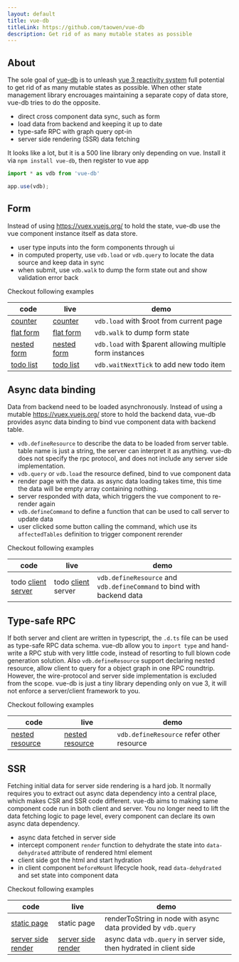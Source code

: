 ```yaml
---
layout: default
title: vue-db
titleLink: https://github.com/taowen/vue-db
description: Get rid of as many mutable states as possible
---
```


## About

The sole goal of [vue-db](https://github.com/taowen/vue-db/tree/main/packages/vue-db/src/index.ts) is to unleash [vue 3 reactivity system](https://vuejs.org/api/reactivity-core.html) full potential to get rid of as many mutable states as possible. When other state management library encrouages maintaining a separate copy of data store, vue-db tries to do the opposite.

* direct cross component data sync, such as form
* load data from backend and keeping it up to date
* type-safe RPC with graph query opt-in
* server side rendering (SSR) data fetching

It looks like a lot, but it is a 500 line library only depending on vue. Install it via `npm install vue-db`, then register to vue app

```ts
import * as vdb from 'vue-db'

app.use(vdb);
```

## Form

Instead of using https://vuex.vuejs.org/ to hold the state, vue-db use the vue component instance itself as data store.

* user type inputs into the form components through ui
* in computed property, use `vdb.load` or `vdb.query` to locate the data source and keep data in sync
* when submit, use `vdb.walk` to dump the form state out and show validation error back

Checkout following examples

| code | live | demo | 
| --- | --- | --- |
| [counter](https://github.com/taowen/vue-db/tree/main/packages/demo-counter) | [counter](https://autonomy.design/vue-db/demo-counter) | `vdb.load` with $root from current page |
| [flat form](https://github.com/taowen/vue-db/tree/main/packages/demo-flat-form) | [flat form](https://autonomy.design/vue-db/demo-flat-form) | `vdb.walk` to dump form state |
| [nested form](https://github.com/taowen/vue-db/tree/main/packages/demo-nested-form) | [nested form](https://autonomy.design/vue-db/demo-nested-form) | `vdb.load` with $parent allowing multiple form instances |
| [todo list](https://github.com/taowen/vue-db/tree/main/packages/demo-todo-local) | [todo list](https://autonomy.design/vue-db/demo-todo-local) | `vdb.waitNextTick` to add new todo item |

## Async data binding

Data from backend need to be loaded asynchronously. Instead of using a mutable https://vuex.vuejs.org/ store to hold the backend data, vue-db provides async data binding to bind vue component data with backend table.

* `vdb.defineResource` to describe the data to be loaded from server table. table name is just a string, the server can interpret it as anything. vue-db does not specify the rpc protocol, and does not include any server side implementation.
* `vdb.query` or `vdb.load` the resource defined, bind to vue component data
* render page with the data. as async data loading takes time, this time the data will be empty array containing nothing.
* server responded with data, which triggers the vue component to re-render again
* `vdb.defineCommand` to define a function that can be used to call server to update data
* user clicked some button calling the command, which use its `affectedTables` definition to trigger component rerender

Checkout following examples 

| code | live | demo |
| --- | --- | --- |
| todo [client](https://github.com/taowen/vue-db/tree/main/packages/demo-todo-client) [server](https://github.com/taowen/vue-db/tree/main/packages/demo-todo-server) | todo [client](https://autonomy.design/vue-db/demo-todo-client) server | `vdb.defineResource` and `vdb.defineCommand` to bind with backend data |

## Type-safe RPC

If both server and client are written in typescript, the `.d.ts` file can be used as type-safe RPC data schema. vue-db allow you to `import type` and hand-write a RPC stub with very little code, instead of resorting to full blown code generation solution. Also `vdb.defineResource` support declaring nested resource, allow client to query for a object graph in one RPC roundtrip. However, the wire-protocol and server side implementation is excluded from the scope. vue-db is just a tiny library depending only on vue 3, it will not enforce a server/client framework to you.

Checkout following examples 

| code | live | demo |
| --- | --- | --- |
| [nested resource](https://github.com/taowen/vue-db/tree/main/packages/demo-nested-resource) | [nested resource](https://autonomy.design/vue-db/demo-nested-resource) | `vdb.defineResource` refer other resource |

## SSR

Fetching initial data for server side rendering is a hard job. It normally requires you to extract out async data dependency into a central place, which makes CSR and SSR code different. vue-db aims to making same component code run in both client and server. You no longer need to lift the data fetching logic to page level, every component can declare its own async data dependency.

* async data fetched in server side
* intercept component `render` function to dehydrate the state into `data-dehydrated` attribute of rendered html element
* client side got the html and start hydration
* in client component `beforeMount` lifecycle hook, read `data-dehydrated` and set state into component data

Checkout following examples 

| code | live | demo |
| --- | --- | --- |
| [static page](https://github.com/taowen/vue-db/tree/main/packages/demo-static-page) | static page | renderToString in node with async data provided by `vdb.query` |
| [server side render](https://github.com/taowen/vue-db/tree/main/packages/demo-server-side-render) | [server side render](https://autonomy.design/vue-db/demo-server-side-render) | async data `vdb.query` in server side, then hydrated in client side |